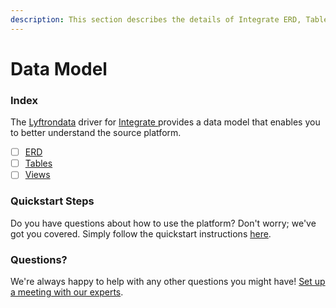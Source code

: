 ```yaml
---
description: This section describes the details of Integrate ERD, Tables, and Views.
---
```


# Data Model

### Index

The  [Lyftrondata](https://www.lyftrondata.com/) driver for [Integrate](https://www.lyftrondata.com/integration/integrate/)[ ](https://www.lyftrondata.com/integration/integrate/)provides a data model that enables you to better understand the source platform.

* [ ] [ERD](../../../marketing-analytics/integrate/data-model/erd.md)
* [ ] [Tables](../../../marketing-analytics/integrate/data-model/tables.md)
* [ ] [Views](../../../marketing-analytics/integrate/data-model/views.md)

### Quickstart Steps

Do you have questions about how to use the platform? Don't worry; we've got you covered. Simply follow the quickstart instructions [here](../../../../quickstart-steps.md).

### Questions? <a href="#questions" id="questions"></a>

We're always happy to help with any other questions you might have! [Set up a meeting with our experts](https://www.lyftrondata.com/book-a-meeting/).

